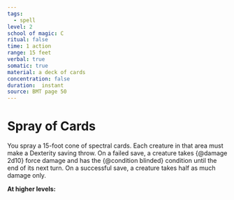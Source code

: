 ```yaml
---
tags:
  - spell
level: 2
school of magic: C
ritual: false
time: 1 action
range: 15 feet
verbal: true
somatic: true
material: a deck of cards
concentration: false
duration:  instant
source: BMT page 50
---
```

# Spray of Cards
You spray a 15-foot cone of spectral cards. Each creature in that area must make a Dexterity saving throw. On a failed save, a creature takes {@damage 2d10} force damage and has the {@condition blinded} condition until the end of its next turn. On a successful save, a creature takes half as much damage only.

**At higher levels:** 